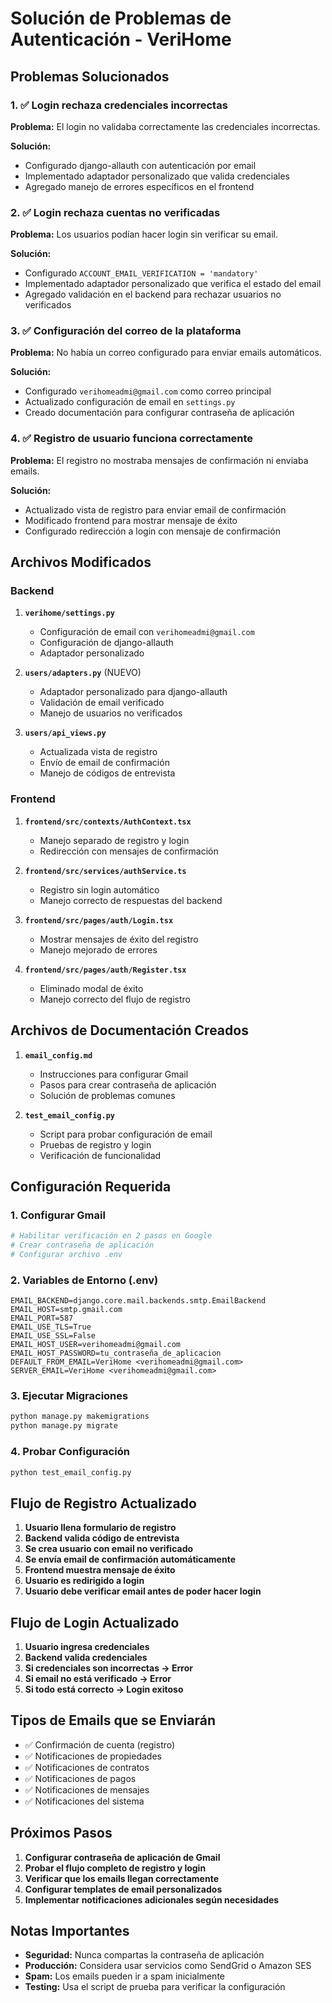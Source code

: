 # Solución de Problemas de Autenticación - VeriHome

## Problemas Solucionados

### 1. ✅ Login rechaza credenciales incorrectas
**Problema:** El login no validaba correctamente las credenciales incorrectas.

**Solución:**
- Configurado django-allauth con autenticación por email
- Implementado adaptador personalizado que valida credenciales
- Agregado manejo de errores específicos en el frontend

### 2. ✅ Login rechaza cuentas no verificadas
**Problema:** Los usuarios podían hacer login sin verificar su email.

**Solución:**
- Configurado `ACCOUNT_EMAIL_VERIFICATION = 'mandatory'`
- Implementado adaptador personalizado que verifica el estado del email
- Agregado validación en el backend para rechazar usuarios no verificados

### 3. ✅ Configuración del correo de la plataforma
**Problema:** No había un correo configurado para enviar emails automáticos.

**Solución:**
- Configurado `verihomeadmi@gmail.com` como correo principal
- Actualizado configuración de email en `settings.py`
- Creado documentación para configurar contraseña de aplicación

### 4. ✅ Registro de usuario funciona correctamente
**Problema:** El registro no mostraba mensajes de confirmación ni enviaba emails.

**Solución:**
- Actualizado vista de registro para enviar email de confirmación
- Modificado frontend para mostrar mensaje de éxito
- Configurado redirección a login con mensaje de confirmación

## Archivos Modificados

### Backend
1. **`verihome/settings.py`**
   - Configuración de email con `verihomeadmi@gmail.com`
   - Configuración de django-allauth
   - Adaptador personalizado

2. **`users/adapters.py`** (NUEVO)
   - Adaptador personalizado para django-allauth
   - Validación de email verificado
   - Manejo de usuarios no verificados

3. **`users/api_views.py`**
   - Actualizada vista de registro
   - Envío de email de confirmación
   - Manejo de códigos de entrevista

### Frontend
1. **`frontend/src/contexts/AuthContext.tsx`**
   - Manejo separado de registro y login
   - Redirección con mensajes de confirmación

2. **`frontend/src/services/authService.ts`**
   - Registro sin login automático
   - Manejo correcto de respuestas del backend

3. **`frontend/src/pages/auth/Login.tsx`**
   - Mostrar mensajes de éxito del registro
   - Manejo mejorado de errores

4. **`frontend/src/pages/auth/Register.tsx`**
   - Eliminado modal de éxito
   - Manejo correcto del flujo de registro

## Archivos de Documentación Creados

1. **`email_config.md`**
   - Instrucciones para configurar Gmail
   - Pasos para crear contraseña de aplicación
   - Solución de problemas comunes

2. **`test_email_config.py`**
   - Script para probar configuración de email
   - Pruebas de registro y login
   - Verificación de funcionalidad

## Configuración Requerida

### 1. Configurar Gmail
```bash
# Habilitar verificación en 2 pasos en Google
# Crear contraseña de aplicación
# Configurar archivo .env
```

### 2. Variables de Entorno (.env)
```env
EMAIL_BACKEND=django.core.mail.backends.smtp.EmailBackend
EMAIL_HOST=smtp.gmail.com
EMAIL_PORT=587
EMAIL_USE_TLS=True
EMAIL_USE_SSL=False
EMAIL_HOST_USER=verihomeadmi@gmail.com
EMAIL_HOST_PASSWORD=tu_contraseña_de_aplicacion
DEFAULT_FROM_EMAIL=VeriHome <verihomeadmi@gmail.com>
SERVER_EMAIL=VeriHome <verihomeadmi@gmail.com>
```

### 3. Ejecutar Migraciones
```bash
python manage.py makemigrations
python manage.py migrate
```

### 4. Probar Configuración
```bash
python test_email_config.py
```

## Flujo de Registro Actualizado

1. **Usuario llena formulario de registro**
2. **Backend valida código de entrevista**
3. **Se crea usuario con email no verificado**
4. **Se envía email de confirmación automáticamente**
5. **Frontend muestra mensaje de éxito**
6. **Usuario es redirigido a login**
7. **Usuario debe verificar email antes de poder hacer login**

## Flujo de Login Actualizado

1. **Usuario ingresa credenciales**
2. **Backend valida credenciales**
3. **Si credenciales son incorrectas → Error**
4. **Si email no está verificado → Error**
5. **Si todo está correcto → Login exitoso**

## Tipos de Emails que se Enviarán

- ✅ Confirmación de cuenta (registro)
- ✅ Notificaciones de propiedades
- ✅ Notificaciones de contratos
- ✅ Notificaciones de pagos
- ✅ Notificaciones de mensajes
- ✅ Notificaciones del sistema

## Próximos Pasos

1. **Configurar contraseña de aplicación de Gmail**
2. **Probar el flujo completo de registro y login**
3. **Verificar que los emails llegan correctamente**
4. **Configurar templates de email personalizados**
5. **Implementar notificaciones adicionales según necesidades**

## Notas Importantes

- **Seguridad:** Nunca compartas la contraseña de aplicación
- **Producción:** Considera usar servicios como SendGrid o Amazon SES
- **Spam:** Los emails pueden ir a spam inicialmente
- **Testing:** Usa el script de prueba para verificar la configuración 